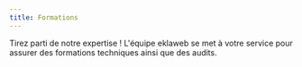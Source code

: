 ```yaml
---
title: Formations
---
```


Tirez parti de notre expertise ! L'équipe eklaweb se met à votre service pour
assurer des formations techniques ainsi que des audits.
